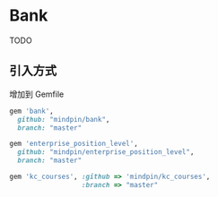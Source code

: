 # Bank

TODO

## 引入方式

增加到 Gemfile

```ruby
gem 'bank',
  github: "mindpin/bank",
  branch: "master"

gem 'enterprise_position_level',
  github: "mindpin/enterprise_position_level",
  branch: "master"

gem 'kc_courses', :github => 'mindpin/kc_courses',
                  :branch => "master"
```
